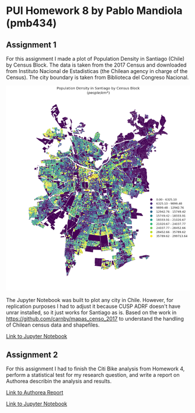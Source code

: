 # PUI Homework 8 by Pablo Mandiola (pmb434)

## Assignment 1

For this assignment I made a plot of Population Density in Santiago (Chile) by Census Block. The data is taken from the 2017 Census and downloaded from Instituto Nacional de Estadisticas (the Chilean agency in charge of the Census). The city boundary is taken from Biblioteca del Congreso Nacional.

![Population Density in Santiago](Santiago_density_by_Block.png)

The Jupyter Notebook was built to plot any city in Chile. However, for replication purposes I had to adjust it because CUSP ADRF doesn't have unrar installed, so it just works for Santiago as is. Based on the work in https://github.com/carnby/mapas_censo_2017 to understand the handling of Chilean census data and shapefiles.

[Link to Jupyter Notebook](HW8_1_pmb434.ipynb)

## Assignment 2

For this assignment I had to finish the Citi Bike analysis from Homework 4, perform a statistical test for my research question, and write a report on Authorea describin the analysis and results.

[Link to Authorea Report](https://www.authorea.com/335936/UzMjrZU0T0ZaM4_BkzLXEw)

[Link to Jupyter Notebook](HW8_2_pmb434.ipynb)
